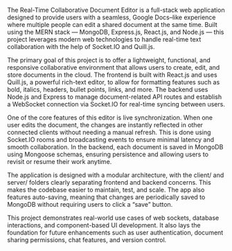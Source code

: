 




The Real-Time Collaborative Document Editor is a full-stack web application designed to provide users with a seamless, 
Google Docs–like experience where multiple people can edit a shared document at the same time. Built using the MERN stack 
— MongoDB, Express.js, React.js, and Node.js — this project leverages modern web technologies to handle real-time text 
collaboration with the help of Socket.IO and Quill.js.

The primary goal of this project is to offer a lightweight, functional, and responsive collaborative environment that allows
users to create, edit, and store documents in the cloud. The frontend is built with React.js and uses Quill.js, a powerful
rich-text editor, to allow for formatting features such as bold, italics, headers, bullet points, links, and more. The backend
uses Node.js and Express to manage document-related API routes and establish a WebSocket connection via Socket.IO for real-time
syncing between users.

One of the core features of this editor is live synchronization. When one user edits the document, the changes are instantly
reflected in other connected clients without needing a manual refresh. This is done using Socket.IO rooms and broadcasting 
events to ensure minimal latency and smooth collaboration. In the backend, each document is saved in MongoDB using Mongoose 
schemas, ensuring persistence and allowing users to revisit or resume their work anytime.

The application is designed with a modular architecture, with the client/ and server/ folders clearly separating frontend and
backend concerns. This makes the codebase easier to maintain, test, and scale. The app also features auto-saving, meaning that 
changes are periodically saved to MongoDB without requiring users to click a “save” button.

This project demonstrates real-world use cases of web sockets, database interactions, and component-based UI development.
It also lays the foundation for future enhancements such as user authentication, document sharing permissions, chat features, and version control.

